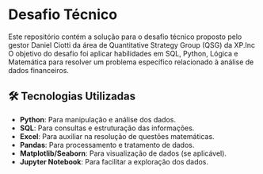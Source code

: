 <!DOCTYPE html>
<html lang="pt-BR">
<head>
    <meta charset="UTF-8">
    <meta name="viewport" content="width=device-width, initial-scale=1.0">
</head>
<body>
    <h1>Desafio Técnico</h1>
    <p>Este repositório contém a solução para o desafio técnico proposto pelo gestor Daniel Ciotti da área de Quantitative Strategy Group (QSG) da XP.Inc O objetivo do desafio foi aplicar habilidades em SQL, Python, Lógica e Matemática para resolver um problema específico relacionado à análise de dados financeiros.</p>
        <h2>🛠 Tecnologias Utilizadas</h2>
    <ul>
        <li><strong>Python</strong>: Para manipulação e análise dos dados.</li>
        <li><strong>SQL</strong>: Para consultas e estruturação das informações.</li>
        <li><strong>Excel</strong>: Para auxiliar na resolução de questões matemáticas.</li>
        <li><strong>Pandas</strong>: Para processamento e tratamento de dados.</li>
        <li><strong>Matplotlib/Seaborn</strong>: Para visualização de dados (se aplicável).</li>
        <li><strong>Jupyter Notebook</strong>: Para facilitar a exploração dos dados.</li>
    </ul>   
</body>
</html>
